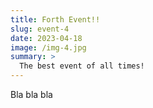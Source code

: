```yaml
---
title: Forth Event!!
slug: event-4
date: 2023-04-18
image: /img-4.jpg
summary: >
  The best event of all times!
---
```


Bla bla bla
